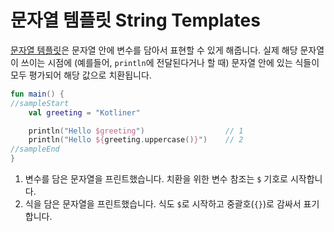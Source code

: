# 문자열 템플릿 String Templates

[문자열 템플릿](https://kotlinlang.org/docs/reference/basic-types.html#string-templates)은 문자열 안에 변수를 담아서 표현할 수 있게 해줍니다. 실제 해당 문자열이 쓰이는 시점에 (예를들어, `println`에 전달된다거나 할 때) 문자열 안에 있는 식들이 모두 평가되어 해당 값으로 치환됩니다.

```kotlin
fun main() {
//sampleStart
    val greeting = "Kotliner"

    println("Hello $greeting")                  // 1
    println("Hello ${greeting.uppercase()}")    // 2
//sampleEnd
}
```

1. 변수를 담은 문자열을 프린트했습니다. 치환을 위한 변수 참조는 `$` 기호로 시작합니다.
2. 식을 담은 문자열을 프린트했습니다. 식도 `$`로 시작하고 중괄호(`{}`)로 감싸서 표기합니다.

